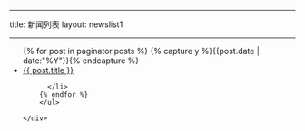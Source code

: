 
---
title: 新闻列表
layout: newslist1

---


<div class="label_content">
    <div class="item_list id383">
      <ul class="clearfix" id="hrieList407" style="min-height: 140px;">
        {% for post in paginator.posts %}
          {% capture y %}{{post.date | date:"%Y"}}{% endcapture %}
          <li class="animated wobble">
            <a title="{{ post.title }}" href="{{ post.url }}">{{ post.title }}</a>
      
            
          </li>
        {% endfor %}
        </ul>
      
    </div>
  </div>